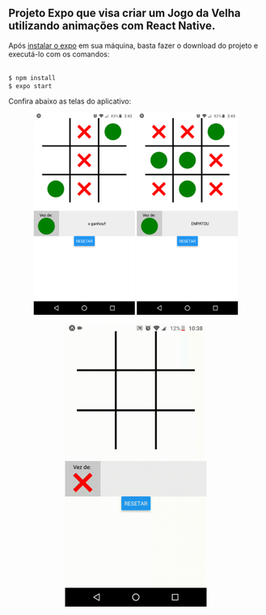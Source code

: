 <h2>
	Projeto Expo que visa criar um Jogo da Velha utilizando animações com React Native.
</h2>

Após <a href="https://docs.expo.io/get-started/installation/" target="_blank">instalar o expo</a> em sua máquina, basta fazer o download do projeto e executá-lo com os comandos: 

```console

$ npm install
$ expo start

```

Confira abaixo as telas do aplicativo:

<p align="center">
  <img src="https://github.com/guilhermeDTNA/Jogo-da-Velha/blob/main/jogo_da_velha_1.png" width="200" alt="Tela de vitória">

  <img src="https://github.com/guilhermeDTNA/Jogo-da-Velha/blob/main/jogo_da_velha_2.png" width="200" alt="Tela de empate">
</p>

<p align="center">
	<img src="https://github.com/guilhermeDTNA/Jogo-da-Velha/blob/main/jogando.gif" width="280" alt="Execução do jogo">
</p>